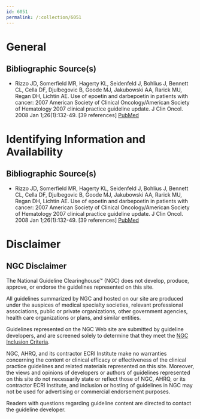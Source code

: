 ```yaml
---
id: 6051
permalink: /:collection/6051
---
```


# General

## Bibliographic Source(s)

- Rizzo JD, Somerfield MR, Hagerty KL, Seidenfeld J, Bohlius J, Bennett CL, Cella DF, Djulbegovic B, Goode MJ, Jakubowski AA, Rarick MU, Regan DH, Lichtin AE. Use of epoetin and darbepoetin in patients with cancer: 2007 American Society of Clinical Oncology/American Society of Hematology 2007 clinical practice guideline update. J Clin Oncol. 2008 Jan 1;26(1):132-49. [39 references] [ PubMed ](http://www.ncbi.nlm.nih.gov/entrez/query.fcgi?cmd=Retrieve&db=pubmed&dopt=Abstract&list_uids=17954713)

# Identifying Information and Availability

## Bibliographic Source(s)

- Rizzo JD, Somerfield MR, Hagerty KL, Seidenfeld J, Bohlius J, Bennett CL, Cella DF, Djulbegovic B, Goode MJ, Jakubowski AA, Rarick MU, Regan DH, Lichtin AE. Use of epoetin and darbepoetin in patients with cancer: 2007 American Society of Clinical Oncology/American Society of Hematology 2007 clinical practice guideline update. J Clin Oncol. 2008 Jan 1;26(1):132-49. [39 references] [ PubMed ](http://www.ncbi.nlm.nih.gov/entrez/query.fcgi?cmd=Retrieve&db=pubmed&dopt=Abstract&list_uids=17954713)

# Disclaimer

## NGC Disclaimer

The National Guideline Clearinghouse™ (NGC) does not develop, produce, approve, or endorse the guidelines represented on this site.

All guidelines summarized by NGC and hosted on our site are produced under the auspices of medical specialty societies, relevant professional associations, public or private organizations, other government agencies, health care organizations or plans, and similar entities.

Guidelines represented on the NGC Web site are submitted by guideline developers, and are screened solely to determine that they meet the [NGC Inclusion Criteria](/help-and-about/summaries/inclusion-criteria).

NGC, AHRQ, and its contractor ECRI Institute make no warranties concerning the content or clinical efficacy or effectiveness of the clinical practice guidelines and related materials represented on this site. Moreover, the views and opinions of developers or authors of guidelines represented on this site do not necessarily state or reflect those of NGC, AHRQ, or its contractor ECRI Institute, and inclusion or hosting of guidelines in NGC may not be used for advertising or commercial endorsement purposes.

Readers with questions regarding guideline content are directed to contact the guideline developer.

